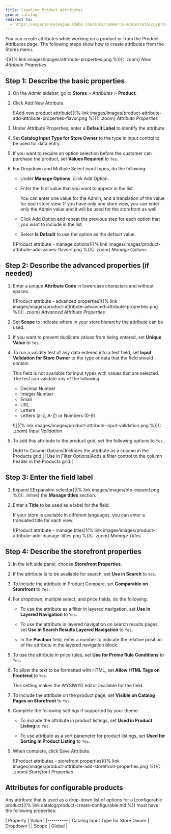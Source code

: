 ```yaml
---
title: Creating Product Attributes
group: catalog
redirect to:
  - https://experienceleague.adobe.com/docs/commerce-admin/catalog/product-attributes/create/attribute-product-create.html
---
```


You can create attributes while working on a product or from the Product Attributes page. The following steps show how to create attributes from the Stores menu.

![]({% link images/images/attribute-properties.png %}){: .zoom}
_New Attribute Properties_

## Step 1: Describe the basic properties

1. On the _Admin_ sidebar, go to **Stores** > _Attributes_ > **Product**.

1. Click <span class="btn">Add New Attribute</span>.

   ![Add new product attribute]({% link images/images/product-attribute-add-attribute-properties-flavor.png %}){: .zoom}
   _Attribute Properties_

1. Under Attribute Properties, enter a **Default Label** to identify the attribute.

1. Set **Catalog Input Type for Store Owner** to the type in input control to be used for data entry.

1. If you want to require an option selection before the customer can purchase the product, set **Values Required** to `Yes`.

1. For Dropdown and Multiple Select input types, do the following:

   - Under **Manage Options**, click <span class="btn">Add Option</span>.

   - Enter the first value that you want to appear in the list.

      You can enter one value for the Admin, and a translation of the value for each store view. If you have only one store view, you can enter only the Admin value and it will be used for the storefront as well.

   - Click <span class="btn">Add Option</span> and repeat the previous step for each option that you want to include in the list.

   - Select **Is Default** to use the option as the default value.

   ![Product attribute - manage options]({% link images/images/product-attribute-add-values-flavors.png %}){: .zoom}
   _Manage Options_

## Step 2: Describe the advanced properties (if needed)

1. Enter a unique **Attribute Code** in lowercase characters and without spaces.

   ![Product attribute - advanced properties]({% link images/images/product-attribute-advanced-attribute-properties.png %}){: .zoom}
   _Advanced Attribute Properties_

1. Set **Scope** to indicate where in your store hierarchy the attribute can be used.

1. If you want to prevent duplicate values from being entered, set **Unique Value** to `Yes`.

1. To run a validity test of any data entered into a text field, set **Input Validation for Store Owner** to the type of data that the field should contain.

   This field is not available for input types with values that are selected. The test can validate any of the following:

   - Decimal Number
   - Integer Number
   - Email
   - URL
   - Letters
   - Letters (a-z, A-Z) or Numbers (0-9)

   ![]({% link images/images/product-attribute-input-validation.png %}){: .zoom}
   _Input Validation_

1. To add this attribute to the product grid, set the following options to `Yes`.

   |Add to Column Options|Includes the attribute as a column in the Products grid.|
   |Use in Filter Options|Adds a filter control to the column header in the Products grid.|

## Step 3: Enter the field label

1. Expand ![Expansion selector]({% link images/images/btn-expand.png %}){: .Inline} the **Manage titles** section.

1. Enter a **Title** to be used as a label for the field.

   If your store is available in different languages, you can enter a translated title for each view.

   ![Product attribute - manage titles]({% link images/images/product-attribute-add-manage-titles.png %}){: .zoom}
   _Manage Titles_

## Step 4: Describe the storefront properties

1. In the left side panel, choose **Storefront Properties**.

1. If the attribute is to be available for search, set **Use in Search** to `Yes`.

1. To include the attribute in Product Compare, set **Comparable on Storefront** to `Yes`.

1. For dropdown, multiple select, and price fields, do the following:

   - To use the attribute as a filter in layered navigation, set **Use in Layered Navigation** to `Yes`.

   - To use the attribute in layered navigation on search results pages, set **Use in Search Results Layered Navigation** to `Yes`.

   - In the **Position** field, enter a number to indicate the relative position of the attribute in the layered navigation block.

1. To use the attribute in price rules, set **Use for Promo Rule Conditions** to `Yes`.

1. To allow the text to be formatted with HTML, set **Allow HTML Tags on Frontend** to `Yes`.

   This setting makes the WYSIWYG editor available for the field.

1. To include the attribute on the product page, set **Visible on Catalog Pages on Storefront** to `Yes`.

1. Complete the following settings if supported by your theme:

   - To include the attribute in product listings, set **Used in Product Listing** to `Yes`.

   - To use attribute as a sort parameter for product listings, set **Used for Sorting in Product Listing** to `Yes`.

1. When complete, click <span class="btn">Save Attribute</span>.

   ![Product attributes - storefront properties]({% link images/images/product-attribute-add-storefront-properties.png %}){: .zoom}
   _Storefront Properties_

## Attributes for configurable products

Any attribute that is used as a drop-down list of options for a [configurable product]({% link catalog/product-create-configurable.md %}) must have the following properties:

| Property | Value |
|----------
| Catalog Input Type for Store Owner | Dropdown |
| Scope | Global |
